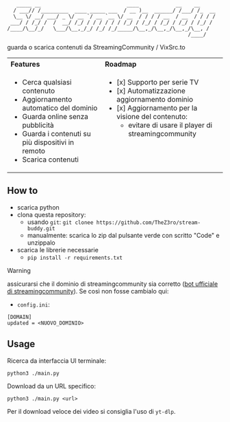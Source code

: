 ```
   _____ __                            ____            __    __     
  / ___// /_________  ____ _____ ___  / __ )__  ______/ /___/ /_  __
  \__ \/ __/ ___/ _ \/ __ `/ __ `__ \/ __  / / / / __  / __  / / / /
 ___/ / /_/ /  /  __/ /_/ / / / / / / /_/ / /_/ / /_/ / /_/ / /_/ / 
/____/\__/_/   \___/\__,_/_/ /_/ /_/_____/\__,_/\__,_/\__,_/\__, /  
                                                           /____/
```

guarda o scarica contenuti da StreamingCommunity / VixSrc.to
<table>
  <tr>
    <th align="left">Features</th>
    <th align="left">Roadmap</th>
  </tr>
  <tr>
    <td valign="top">
      <ul>
        <li>Cerca qualsiasi contenuto</li>
        <li>Aggiornamento automatico del dominio</li>
        <li>Guarda online senza pubblicità</li>
        <li>Guarda i contenuti su più dispositivi in remoto</li>
        <li>Scarica contenuti</li>
      </ul>
    </td>
    <td valign="top">
      <ul>
        <li>[x] Supporto per serie TV</li>
        <li>[x] Automatizzazione aggiornamento dominio</li>
        <li>[x] Aggiornamento per la visione del contenuto: 
           <ul>
            <li>evitare di usare il player di streamingcommunity</li>
            </ul>
        </li>
      </ul>
    </td>
  </tr>
</table>


## How to
- scarica python
- clona questa repository:
  - usando `git`: `git clonee https://github.com/TheZ3ro/stream-buddy.git`
  - manualmente: scarica lo zip dal pulsante verde con scritto "Code" e unzippalo
- scarica le librerie necessarie
  - `pip install -r requirements.txt`

> [!WARNING]
> assicurarsi che il dominio di streamingcommunity sia corretto ([bot ufficiale di streamingcommunity](https://t.me/BelloFigoIlRobot)).
> Se così non fosse cambialo qui:
> - `config.ini`: 
> ```
> [DOMAIN]
> updated = <NUOVO_DOMINIO>
> ```

## Usage

Ricerca da interfaccia UI terminale:
```
python3 ./main.py
```

Download da un URL specifico:
```
python3 ./main.py <url>
```

Per il download veloce dei video si consiglia l'uso di `yt-dlp`.





